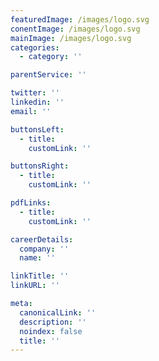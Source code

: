 ```yaml
---
featuredImage: /images/logo.svg
conentImage: /images/logo.svg
mainImage: /images/logo.svg
categories:
  - category: ''

parentService: ''

twitter: ''
linkedin: ''
email: ''

buttonsLeft:
  - title:
    customLink: ''

buttonsRight:
  - title:
    customLink: ''

pdfLinks:
  - title:
    customLink: ''

careerDetails:
  company: ''
  name: ''

linkTitle: ''
linkURL: ''

meta:
  canonicalLink: ''
  description: ''
  noindex: false
  title: ''
---
```


<!-- Use this to force Gatsby to correctly determine optional images/file schema -->
